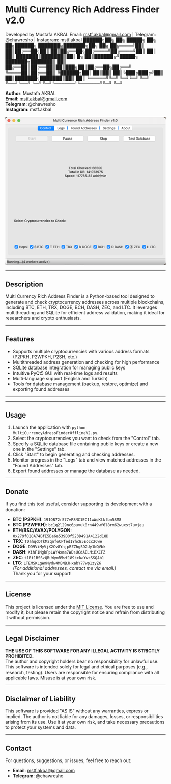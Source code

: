 # Multi Currency Rich Address Finder v2.0

Developed by Mustafa AKBAL
Email: mstf.akbal@gmail.com | Telegram: @chawresho | Instagram: mstf.akbal
 ██████╗██╗  ██╗ █████╗ ██╗    ██╗██████╗ ███████╗███████╗██╗  ██╗
██╔════╝██║  ██║██╔══██╗██║    ██║██╔══██╗██╔════╝██╔════╝██║  ██║
██║     ███████║███████║██║ █╗ ██║██████╔╝█████╗  ███████╗███████║
██║     ██╔══██║██╔══██║██║███╗██║██╔══██╗██╔══╝  ╚════██║██╔══██║
╚██████╗██║  ██║██║  ██║╚███╔███╔╝██║  ██║███████╗███████║██║  ██║
 ╚═════╝╚═╝  ╚═╝╚═╝  ╚═╝ ╚══╝╚══╝ ╚═╝  ╚═╝╚══════╝╚══════╝╚═╝  ╚═╝


**Author**: Mustafa AKBAL  
**Email**: mstf.akbal@gmail.com  
**Telegram**: @chawresho  
**Instagram**: mstf.akbal  


![Uygulama Ekran Görüntüsü](https://github.com/chawresh/Multi-Currency-Rich-Address-Finder-v2.0/blob/9f9ed8a6e889a106a38a69bca5d2256d4a239e7b/1.png)

---

## Description
Multi Currency Rich Address Finder is a Python-based tool designed to generate and check cryptocurrency addresses across multiple blockchains, including BTC, ETH, TRX, DOGE, BCH, DASH, ZEC, and LTC. It leverages multithreading and SQLite for efficient address validation, making it ideal for researchers and crypto enthusiasts.

---

## Features
- Supports multiple cryptocurrencies with various address formats (P2PKH, P2WPKH, P2SH, etc.)
- Multithreaded address generation and checking for high performance
- SQLite database integration for managing public keys
- Intuitive PyQt5 GUI with real-time logs and results
- Multi-language support (English and Turkish)
- Tools for database management (backup, restore, optimize) and exporting found addresses

---


---

## Usage
1. Launch the application with `python MultiCurrencyAdressFinderOfflineV2.py`.
2. Select the cryptocurrencies you want to check from the "Control" tab.
3. Specify a SQLite database file containing public keys or create a new one in the "Settings" tab.
4. Click "Start" to begin generating and checking addresses.
5. Monitor progress in the "Logs" tab and view matched addresses in the "Found Addresses" tab.
6. Export found addresses or manage the database as needed.

---

## Donate
If you find this tool useful, consider supporting its development with a donation:  
- **BTC (P2PKH)**: `191QB72rS77vP8NC1EC11wWqKtkfbm5SM8`  
- **BTC (P2WPKH)**: `bc1q2l29nc6puvuk0rn449wf6l8rm62wuxst7uvjeu`  
- **ETH/BSC/AVAX/POLYGON**: `0x279f020A74BfE5Ba6a539B0f523D491A4122d18D`  
- **TRX**: `TDahqcDTkM2qnfoCPfed1YhcB5Eocc2Cwe`  
- **DOGE**: `DD9ViMyVjX2Cv8YnjpBZZhgSD2Uy1NQVbk`  
- **DASH**: `XihF1MgkPpLWY4xms7WDsUCdAELMiBXCFZ`  
- **ZEC**: `t1Rt1BSSzQRuWymR5wf189kckaYwkSSQAb1`  
- **LTC**: `LTEMSKLgWmMydw4MBNBJHxabY77wp1zyZ6`  
*(For additional addresses, contact me via email.)*  
Thank you for your support!

---

## License
This project is licensed under the [MIT License](LICENSE). You are free to use and modify it, but please retain the copyright notice and refrain from distributing it without permission.

---

## Legal Disclaimer
**THE USE OF THIS SOFTWARE FOR ANY ILLEGAL ACTIVITY IS STRICTLY PROHIBITED.**  
The author and copyright holders bear no responsibility for unlawful use. This software is intended solely for legal and ethical purposes (e.g., research, testing). Users are responsible for ensuring compliance with all applicable laws. Misuse is at your own risk.

---

## Disclaimer of Liability
This software is provided "AS IS" without any warranties, express or implied. The author is not liable for any damages, losses, or responsibilities arising from its use. Use it at your own risk, and take necessary precautions to protect your systems and data.

---

## Contact
For questions, suggestions, or issues, feel free to reach out:  
- **Email**: mstf.akbal@gmail.com  
- **Telegram**: @chawresho  

